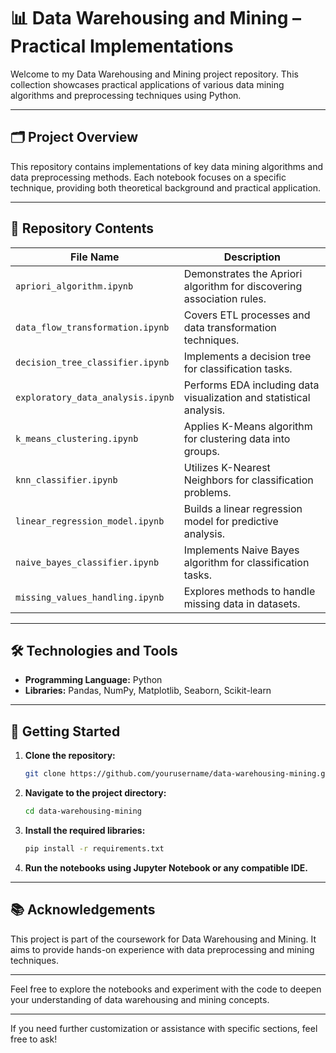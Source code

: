 
# 📊 Data Warehousing and Mining – Practical Implementations

Welcome to my Data Warehousing and Mining project repository. This collection showcases practical applications of various data mining algorithms and preprocessing techniques using Python.

---

## 🗂️ Project Overview

This repository contains implementations of key data mining algorithms and data preprocessing methods. Each notebook focuses on a specific technique, providing both theoretical background and practical application.

---

## 📁 Repository Contents

| File Name                          | Description                                                                 |
|------------------------------------|-----------------------------------------------------------------------------|
| `apriori_algorithm.ipynb`          | Demonstrates the Apriori algorithm for discovering association rules.       |
| `data_flow_transformation.ipynb`   | Covers ETL processes and data transformation techniques.                    |
| `decision_tree_classifier.ipynb`   | Implements a decision tree for classification tasks.                        |
| `exploratory_data_analysis.ipynb`  | Performs EDA including data visualization and statistical analysis.         |
| `k_means_clustering.ipynb`         | Applies K-Means algorithm for clustering data into groups.                  |
| `knn_classifier.ipynb`             | Utilizes K-Nearest Neighbors for classification problems.                   |
| `linear_regression_model.ipynb`    | Builds a linear regression model for predictive analysis.                   |
| `naive_bayes_classifier.ipynb`     | Implements Naive Bayes algorithm for classification tasks.                  |
| `missing_values_handling.ipynb`    | Explores methods to handle missing data in datasets.                        |

---

## 🛠️ Technologies and Tools

- **Programming Language:** Python
- **Libraries:** Pandas, NumPy, Matplotlib, Seaborn, Scikit-learn

---

## 🚀 Getting Started

1. **Clone the repository:**
   ```bash
   git clone https://github.com/yourusername/data-warehousing-mining.git
   ```
2. **Navigate to the project directory:**
   ```bash
   cd data-warehousing-mining
   ```
3. **Install the required libraries:**
   ```bash
   pip install -r requirements.txt
   ```
4. **Run the notebooks using Jupyter Notebook or any compatible IDE.**

---

## 📚 Acknowledgements

This project is part of the coursework for Data Warehousing and Mining. It aims to provide hands-on experience with data preprocessing and mining techniques.

---

Feel free to explore the notebooks and experiment with the code to deepen your understanding of data warehousing and mining concepts.

---

If you need further customization or assistance with specific sections, feel free to ask! 
